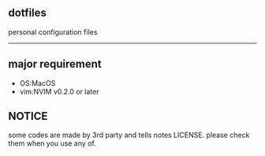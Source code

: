 ## dotfiles

personal configuration files

---

## major requirement

- OS:MacOS
- vim:NVIM v0.2.0 or later

## NOTICE

some codes are made by 3rd party and tells notes LICENSE.
please check them when you use any of.  
